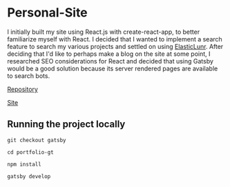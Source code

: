 # Personal-Site
I initially built my site using React.js with create-react-app, to better familiarize myself with React.
I decided that I wanted to implement a search feature to search my various projects and settled on using [ElasticLunr](http://elasticlunr.com/).
After deciding that I'd like to perhaps make a blog on the site at some point, I researched SEO considerations for React
and decided that using Gatsby would be a good solution because its server rendered pages are available to search bots. 


[Repository](https://bitbucket.org/strtw/portpholio/src/gatsby/portfolio-gt/)

[Site](http://stu-wood.com)

## Running the project locally
`git checkout gatsby`

`cd portfolio-gt`

`npm install`

`gatsby develop`